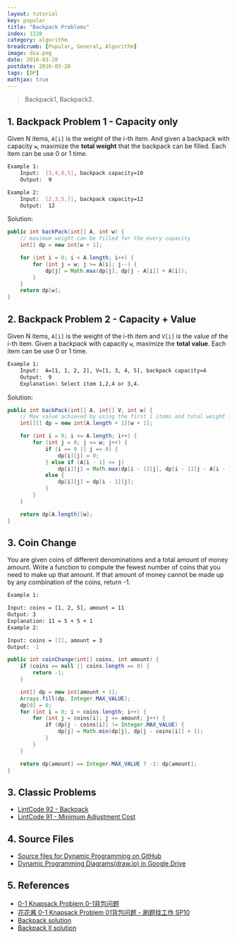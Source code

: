 ```yaml
---
layout: tutorial
key: popular
title: "Backpack Problems"
index: 1228
category: algorithm
breadcrumb: [Popular, General, Algorithm]
image: dsa.png
date: 2016-03-28
postdate: 2016-03-28
tags: [DP]
mathjax: true
---
```


> Backpack1, Backpack2.

## 1. Backpack Problem 1 - Capacity only
Given N items, `A[i]` is the weight of the i-th item. And given a backpack with capacity `w`, maximize the **total weight** that the backpack can be filled. Each item can be use 0 or 1 time.
```sh
Example 1:
    Input:  [3,4,8,5], backpack capacity=10
    Output:  9

Example 2:
    Input:  [2,3,5,7], backpack capacity=12
    Output:  12
```
Solution:
```java
public int backPack(int[] A, int w) {
    // maximum weight can be filled for the every capacity
    int[] dp = new int[w + 1];

    for (int i = 0; i < A.length; i++) {
        for (int j = w; j >= A[i]; j--) {
            dp[j] = Math.max(dp[j], dp[j - A[i]] + A[i]);
        }
    }
    return dp[w];
}
```

## 2. Backpack Problem 2 - Capacity + Value
Given N items, `A[i]` is the weight of the i-th item and `V[i]` is the value of the i-th item. Given a backpack with capacity `w`, maximize the **total value**. Each item can be use 0 or 1 time.
```sh
Example 1:
    Input:  A=[1, 1, 2, 2], V=[1, 3, 4, 5], backpack capacity=4
    Output:  9
    Explanation: Select item 1,2,4 or 3,4.
```
Solution:
```java
public int backPack(int[] A, int[] V, int w) {
    // Max value achieved by using the first i items and total weight is exact j.
    int[][] dp = new int[A.length + 1][w + 1];

    for (int i = 0; i <= A.length; i++) {
        for (int j = 0; j <= w; j++) {
            if (i == 0 || j == 0) {
                dp[i][j] = 0;
            } else if (A[i - 1] <= j)
                dp[i][j] = Math.max(dp[i - 1][j], dp[i - 1][j - A[i - 1]] + V[i - 1]);
            else {
                dp[i][j] = dp[i - 1][j];
            }
        }
    }

    return dp[A.length][w];
}
```
## 3. Coin Change
You are given coins of different denominations and a total amount of money amount. Write a function to compute the fewest number of coins that you need to make up that amount. If that amount of money cannot be made up by any combination of the coins, return -1.

```sh
Example 1:

Input: coins = [1, 2, 5], amount = 11
Output: 3
Explanation: 11 = 5 + 5 + 1
Example 2:

Input: coins = [2], amount = 3
Output: -1
```

```java
public int coinChange(int[] coins, int amount) {
    if (coins == null || coins.length == 0) {
        return -1;
    }

    int[] dp = new int[amount + 1];
    Arrays.fill(dp, Integer.MAX_VALUE);
    dp[0] = 0;
    for (int i = 0; i < coins.length; i++) {
        for (int j = coins[i]; j <= amount; j++) {
            if (dp[j - coins[i]] != Integer.MAX_VALUE) {
                dp[j] = Math.min(dp[j], dp[j - coins[i]] + 1);
            }
        }
    }

    return dp[amount] == Integer.MAX_VALUE ? -1: dp[amount];
}
```
## 3. Classic Problems
* [LintCode 92 - Backpack](https://www.lintcode.com/problem/backpack/)
* [LintCode 91 - Minimum Adjustment Cost](https://www.lintcode.com/problem/minimum-adjustment-cost)

## 4. Source Files
* [Source files for Dynamic Programming on GitHub](https://github.com/jojozhuang/dsa-java/tree/master/alg-dp)
* [Dynamic Programming Diagrams(draw.io) in Google Drive](https://drive.google.com/file/d/1gp898o4dRvrV2nPVZOEfJYfijkeyjdnK/view?usp=sharing)

## 5. References
* [0-1 Knapsack Problem 0-1背包问题](https://zxi.mytechroad.com/blog/sp/knapsack-problem/)
* [花花酱 0-1 Knapsack Problem 01背包问题 - 刷题找工作 SP10](https://www.youtube.com/watch?v=CO0r6kcwHUU)
* [Backpack solution](https://www.jiuzhang.com/solution/backpack/)
* [Backpack II solution](https://www.jiuzhang.com/solutions/backpack-ii/)
